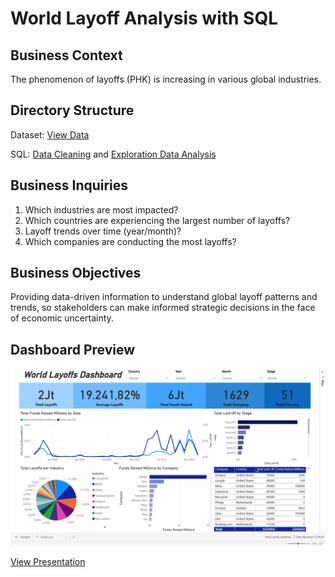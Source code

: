 # World Layoff Analysis with SQL

## Business Context
The phenomenon of layoffs (PHK) is increasing in various global industries.

## Directory Structure
Dataset: [View Data](https://github.com/ricardosimor/SQL-Project_World-Layoff/blob/183421862d6fbb718581d7342b376f49948b179a/layoffs.csv)

SQL: [Data Cleaning](https://github.com/ricardosimor/SQL-Project_World-Layoff/blob/183421862d6fbb718581d7342b376f49948b179a/Data%20Cleaning_Total%20Laid%20Off.sql) and [Exploration Data Analysis](https://github.com/ricardosimor/SQL-Project_World-Layoff/blob/183421862d6fbb718581d7342b376f49948b179a/EDA_Total%20Laid%20Off.sql)

## Business Inquiries
1. Which industries are most impacted?
2. Which countries are experiencing the largest number of layoffs?
3. Layoff trends over time (year/month)?
4. Which companies are conducting the most layoffs?

## Business Objectives
Providing data-driven information to understand global layoff patterns and trends, so stakeholders can make informed strategic decisions in the face of economic uncertainty.

## Dashboard Preview
![World Layoffs Dashboard](https://github.com/ricardosimor/SQL-Project_World-Layoff/blob/183421862d6fbb718581d7342b376f49948b179a/Dashboard.png)


[View Presentation](https://github.com/ricardosimor/SQL-Project_World-Layoff/raw/85dfb94279a126f398e3fa45d3e2b1c959fb60ef/SQL%20Project%20Analysis_World%20Layoff.pdf)
